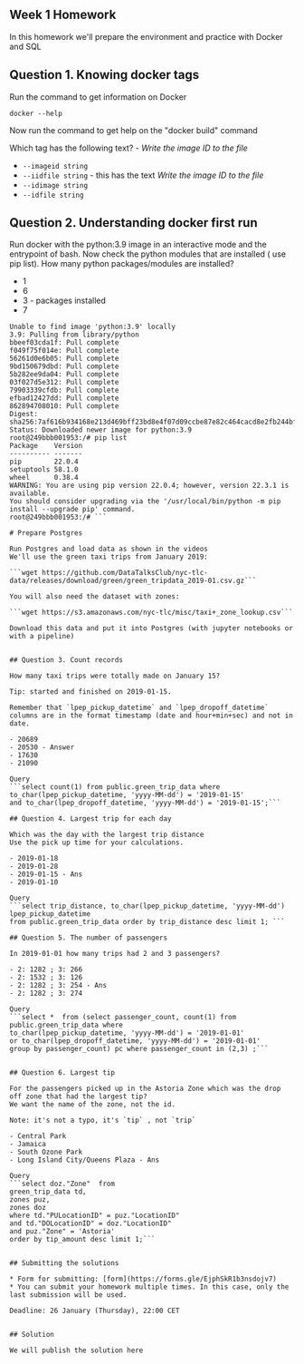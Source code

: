 ## Week 1 Homework

In this homework we'll prepare the environment 
and practice with Docker and SQL


## Question 1. Knowing docker tags

Run the command to get information on Docker 

```docker --help```

Now run the command to get help on the "docker build" command

Which tag has the following text? - *Write the image ID to the file* 

- `--imageid string`
- `--iidfile string` - this has the text *Write the image ID to the file* 
- `--idimage string`
- `--idfile string`


## Question 2. Understanding docker first run 

Run docker with the python:3.9 image in an interactive mode and the entrypoint of bash.
Now check the python modules that are installed ( use pip list). 
How many python packages/modules are installed?

- 1
- 6
- 3 - packages installed
- 7

```(base) pgupta@de-zoomcamp:~/de-zoomcamp-hw-2023$ docker run -it --entrypoint=bash python:3.9
Unable to find image 'python:3.9' locally
3.9: Pulling from library/python
bbeef03cda1f: Pull complete 
f049f75f014e: Pull complete 
56261d0e6b05: Pull complete 
9bd150679dbd: Pull complete 
5b282ee9da04: Pull complete 
03f027d5e312: Pull complete 
79903339cfdb: Pull complete 
efbad12427dd: Pull complete 
862894708010: Pull complete 
Digest: sha256:7af616b934168e213d469bff23bd8e4f07d09ccbe87e82c464cacd8e2fb244bf
Status: Downloaded newer image for python:3.9
root@249bbb001953:/# pip list
Package    Version
---------- -------
pip        22.0.4
setuptools 58.1.0
wheel      0.38.4
WARNING: You are using pip version 22.0.4; however, version 22.3.1 is available.
You should consider upgrading via the '/usr/local/bin/python -m pip install --upgrade pip' command.
root@249bbb001953:/# ```

# Prepare Postgres

Run Postgres and load data as shown in the videos
We'll use the green taxi trips from January 2019:

```wget https://github.com/DataTalksClub/nyc-tlc-data/releases/download/green/green_tripdata_2019-01.csv.gz```

You will also need the dataset with zones:

```wget https://s3.amazonaws.com/nyc-tlc/misc/taxi+_zone_lookup.csv```

Download this data and put it into Postgres (with jupyter notebooks or with a pipeline)


## Question 3. Count records 

How many taxi trips were totally made on January 15?

Tip: started and finished on 2019-01-15. 

Remember that `lpep_pickup_datetime` and `lpep_dropoff_datetime` columns are in the format timestamp (date and hour+min+sec) and not in date.

- 20689
- 20530 - Answer
- 17630
- 21090

Query
```select count(1) from public.green_trip_data where 
to_char(lpep_pickup_datetime, 'yyyy-MM-dd') = '2019-01-15'
and to_char(lpep_dropoff_datetime, 'yyyy-MM-dd') = '2019-01-15';```

## Question 4. Largest trip for each day

Which was the day with the largest trip distance
Use the pick up time for your calculations.

- 2019-01-18
- 2019-01-28
- 2019-01-15 - Ans
- 2019-01-10

Query
```select trip_distance, to_char(lpep_pickup_datetime, 'yyyy-MM-dd') lpep_pickup_datetime  
from public.green_trip_data order by trip_distance desc limit 1; ```

## Question 5. The number of passengers

In 2019-01-01 how many trips had 2 and 3 passengers?
 
- 2: 1282 ; 3: 266
- 2: 1532 ; 3: 126
- 2: 1282 ; 3: 254 - Ans
- 2: 1282 ; 3: 274

Query
```select *  from (select passenger_count, count(1) from public.green_trip_data where 
to_char(lpep_pickup_datetime, 'yyyy-MM-dd') = '2019-01-01'
or to_char(lpep_dropoff_datetime, 'yyyy-MM-dd') = '2019-01-01'
group by passenger_count) pc where passenger_count in (2,3) ;```


## Question 6. Largest tip

For the passengers picked up in the Astoria Zone which was the drop off zone that had the largest tip?
We want the name of the zone, not the id.

Note: it's not a typo, it's `tip` , not `trip`

- Central Park
- Jamaica
- South Ozone Park
- Long Island City/Queens Plaza - Ans

Query
```select doz."Zone"  from 
green_trip_data td,
zones puz,
zones doz
where td."PULocationID" = puz."LocationID"
and td."DOLocationID" = doz."LocationID"
and puz."Zone" = 'Astoria'
order by tip_amount desc limit 1;```


## Submitting the solutions

* Form for submitting: [form](https://forms.gle/EjphSkR1b3nsdojv7)
* You can submit your homework multiple times. In this case, only the last submission will be used. 

Deadline: 26 January (Thursday), 22:00 CET


## Solution

We will publish the solution here
